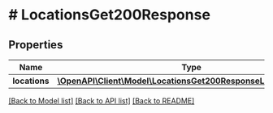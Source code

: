 # # LocationsGet200Response

## Properties

Name | Type | Description | Notes
------------ | ------------- | ------------- | -------------
**locations** | [**\OpenAPI\Client\Model\LocationsGet200ResponseLocationsInner[]**](LocationsGet200ResponseLocationsInner.md) |  |

[[Back to Model list]](../../README.md#models) [[Back to API list]](../../README.md#endpoints) [[Back to README]](../../README.md)

